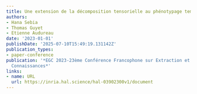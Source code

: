 ```yaml
---
title: Une extension de la décomposition tensorielle au phénotypage temporel
authors:
- Hana Sebia
- Thomas Guyet
- Etienne Audureau
date: '2023-01-01'
publishDate: '2025-07-10T15:49:19.131142Z'
publication_types:
- paper-conference
publication: '*EGC 2023-23ème Conférence Francophone sur Extraction et Gestion des
  Connaissances*'
links:
- name: URL
  url: https://inria.hal.science/hal-03902300v1/document
---
```

